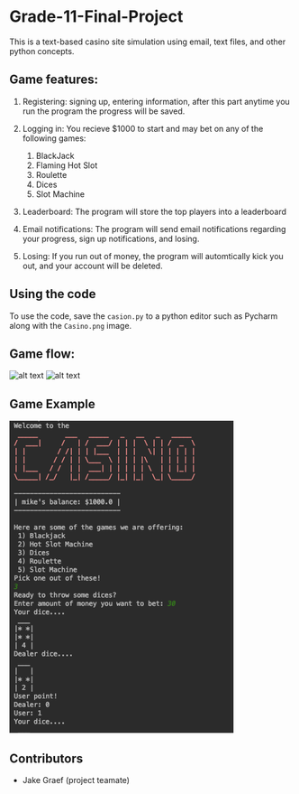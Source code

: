 # Grade-11-Final-Project
This is a text-based casino site simulation using email, text files, and other python concepts. 

## Game features:
1. Registering: signing up, entering information, after this part anytime you run the program the progress will be saved.
2. Logging in: You recieve $1000 to start and may bet on any of the following games:
      1. BlackJack
      2. Flaming Hot Slot 
      3. Roulette
      4. Dices
      5. Slot Machine
 
3. Leaderboard: The program will store the top players into a leaderboard

4. Email notifications: The program will send email notifications regarding your progress, sign up notifications, and losing.

5. Losing: If you run out of money, the program will automtically kick you out, and your account will be deleted.

## Using the code 

To use the code, save the `casion.py` to a python editor such as Pycharm along with the `Casino.png` image. 


## Game flow:
![alt text](https://lh5.googleusercontent.com/SfaLrqYubdq4HtAIy9FrVpCRWJsOyt3W8PhP820gsH2heCxiDSQVy_sDvvqJdK8IPE2FDpUoY8p33otbALRJ5orMlENEf6l5KWk-l8IGwe1eV08woiWCjZUyvKvn9E7mej6QFEbd "Logo Title Text 1")
![alt text](https://lh4.googleusercontent.com/-KxGna-p0CFizjOZRLyjLl0rTRn9bT6vlPgXzGapKX8GniKWrrm3AtYMN_sMnxFSAnc87jcJm2XSNididhPCeW00Q3owLyX15ARwTORlOTa6DpYI_MnLCqHvxhWQ8GTxSHRoyI0I "Logo Title Text 1")

## Game Example
![alt text](casino.png)

## Contributors
- Jake Graef (project teamate) 
